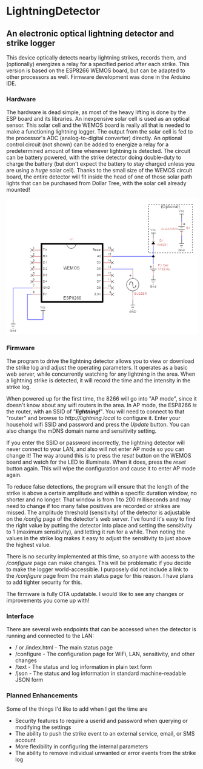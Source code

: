 # LightningDetector  
## An electronic optical lightning detector and strike logger

This device optically detects nearby lightning strikes, records them, and (optionally) energizes a relay for a specified period after each strike.  This version is based on the ESP8266 WEMOS board, but can be adapted to other processors as well.  Firmware development was done in the Arduino IDE.

### Hardware
The hardware is dead simple, as most of the heavy lifting is done by the ESP board and its libraries. An inexpensive solar cell is used as an optical sensor. This solar cell and the WEMOS board is really all that is needed to make a functioning lightning logger.  The output from the solar cell is fed to the processor's ADC (analog-to-digital converter) directly. An optional control circuit (not shown) can be added to energize a relay for a predetermined amount of time whenever lightning is detected.  The circuit can be battery powered, with the strike detector doing double-duty to charge the battery (but don't expect the battery to stay charged unless you are using a _huge_ solar cell).  Thanks to the small size of the WEMOS circuit board, the entire detector will fit inside the head of one of those solar path lights that can be purchased from Dollar Tree, with the solar cell already mounted!

![Circuit Schematic](https://github.com/buteomont/LightningDetector/blob/master/lightningDetectorV4.0.png "Schematic")

### Firmware
The program to drive the lightning detector allows you to view or download the strike log and adjust the operating parameters. It operates as a basic web server, while concurrently watching for any lightning in the area.  When a lightning strike is detected, it will record the time and the intensity in the strike log.   

When powered up for the first time, the 8266 will go into "AP mode", since it doesn't know about any wifi routers in the area.  In AP mode, the ESP8266 *is* the router, with an SSID of "**_lightning!_**".  You will need to connect to that "router" and browse to _http://lightning.local_ to configure it.  Enter your household wifi SSID and password and press the _Update_ button.  You can also change the mDNS domain name and sensitivity setting.   

If you enter the SSID or password incorrectly, the lightning detector will never connect to your LAN, and also will not enter AP mode so you can change it!  The way around this is to press the _reset_ button on the WEMOS board and watch for the LED to illuminate.  When it does, press the _reset_ button again.  This will wipe the configuration and cause it to enter AP mode again.  

To reduce false detections, the program will ensure that the length of the strike is above a certain amplitude and within a specific duration window, no shorter and no longer. That window is from 1 to 200 milliseconds and may need to change if too many false positives are recorded or strikes are missed.  The amplitude threshold (sensitivity) of the detector is adjustable on the _/config_ page of the detector's web server.  I've found it's easy to find the right value by putting the detector into place and setting the sensitivity to 1 (maximum sensitivity), and letting it run for a while.  Then noting the values in the strike log makes it easy to adjust the sensitivity to just above the highest value. 

There is no security implemented at this time, so anyone with access to the _/configure_ page can make changes. This will be problematic if you decide to make the logger world-accessible. I purposely did not include a link to the _/configure_ page from the main status page for this reason.  I have plans to add tighter security for this.

The firmware is fully OTA updatable. I would like to see any changes or improvements you come up with!

### Interface
There are several web endpoints that can be accessed when the detector is running and connected to the LAN:
* / or /index.html - The main status page
* /configure - The configuration page for WiFi, LAN, sensitivity, and other changes
* /text - The status and log information in plain text form
* /json - The status and log information in standard machine-readable JSON form

### Planned Enhancements
Some of the things I'd like to add when I get the time are
* Security features to require a userid and password when querying or modifying the settings
* The ability to push the strike event to an external service, email, or SMS account
* More flexibility in configuring the internal parameters
* The ability to remove individual unwanted or error events from the strike log
